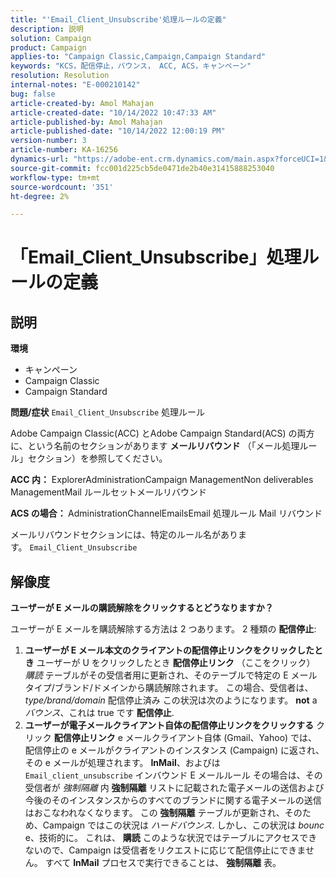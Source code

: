 ```yaml
---
title: "'Email_Client_Unsubscribe'処理ルールの定義"
description: 説明
solution: Campaign
product: Campaign
applies-to: "Campaign Classic,Campaign,Campaign Standard"
keywords: "KCS，配信停止，バウンス， ACC, ACS，キャンペーン"
resolution: Resolution
internal-notes: "E-000210142"
bug: false
article-created-by: Amol Mahajan
article-created-date: "10/14/2022 10:47:33 AM"
article-published-by: Amol Mahajan
article-published-date: "10/14/2022 12:00:19 PM"
version-number: 3
article-number: KA-16256
dynamics-url: "https://adobe-ent.crm.dynamics.com/main.aspx?forceUCI=1&pagetype=entityrecord&etn=knowledgearticle&id=cc26f897-ad4b-ed11-bba2-002248086cae"
source-git-commit: fcc001d225cb5de0471de2b40e31415888253040
workflow-type: tm+mt
source-wordcount: '351'
ht-degree: 2%

---
```


# 「Email_Client_Unsubscribe」処理ルールの定義

## 説明

<b>環境</b>
- キャンペーン
- Campaign Classic
- Campaign Standard

<b>問題/症状</b>
`Email_Client_Unsubscribe` 処理ルール

Adobe Campaign Classic(ACC) とAdobe Campaign Standard(ACS) の両方に、という名前のセクションがあります <b>メールリバウンド</b> （「メール処理ルール」セクション）を参照してください。

<b>ACC 内：</b> ExplorerAdministrationCampaign ManagementNon deliverables ManagementMail ルールセットメールリバウンド

<b>ACS の場合： </b>AdministrationChannelEmailsEmail 処理ルール Mail リバウンド

メールリバウンドセクションには、特定のルール名があります。 `Email_Client_Unsubscribe`


## 解像度


<b>ユーザーが E メールの購読解除をクリックするとどうなりますか？</b>

ユーザーが E メールを購読解除する方法は 2 つあります。 2 種類の <b>配信停止</b>:

1. <b>ユーザーが E メール本文のクライアントの配信停止リンクをクリックしたとき</b>
ユーザーが U をクリックしたとき
<b>配信停止リンク</b> （ここをクリック） *購読* テーブルがその受信者用に更新され、そのテーブルで特定の E メールタイプ/ブランド/ドメインから購読解除されます。 この場合、受信者は、 *type/brand/domain* 配信停止済み この状況は次のようになります。 <b>not</b> a *バウンス*、これは true です <b>配信停止</b>.
2. <b>ユーザーが電子メールクライアント自体の配信停止リンクをクリックする</b>
クリック 
<b>配信停止リンク</b> e メールクライアント自体 (Gmail、Yahoo) では、配信停止の e メールがクライアントのインスタンス (Campaign) に返され、その e メールが処理されます。 <b>InMail</b>、およびは `Email_client_unsubscribe` インバウンド E メールルール その場合は、その受信者が *強制隔離* 内 <b>強制隔離</b> リストに記載された電子メールの送信および今後のそのインスタンスからのすべてのブランドに関する電子メールの送信はおこなわれなくなります。 この <b>強制隔離</b> テーブルが更新され、そのため、Campaign ではこの状況は *ハードバウンス*. しかし、この状況は *bounc* e、技術的に。 これは、 <b>購読</b> このような状況ではテーブルにアクセスできないので、Campaign は受信者をリクエストに応じて配信停止にできません。 すべて <b>InMail</b> プロセスで実行できることは、 <b>強制隔離</b> 表。

